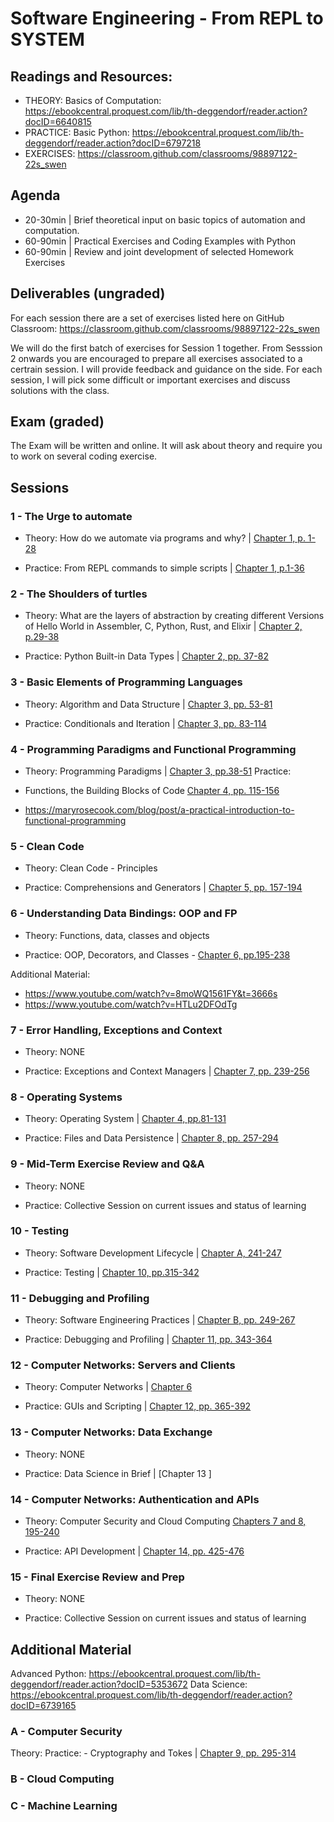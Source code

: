 # Software Engineering - From REPL to SYSTEM

## Readings and Resources:

- THEORY: Basics of Computation: https://ebookcentral.proquest.com/lib/th-deggendorf/reader.action?docID=6640815
- PRACTICE: Basic Python: https://ebookcentral.proquest.com/lib/th-deggendorf/reader.action?docID=6797218
- EXERCISES: https://classroom.github.com/classrooms/98897122-22s_swen

## Agenda

- 20-30min  | Brief theoretical input on basic topics of automation and computation.
- 60-90min | Practical Exercises and Coding Examples with Python
- 60-90min | Review and joint development of selected Homework Exercises

## Deliverables (ungraded)

For each session there are a set of exercises listed here on GitHub Classroom: https://classroom.github.com/classrooms/98897122-22s_swen

We will do the first batch of exercises for Session 1 together. From Sesssion 2 onwards you are encouraged to prepare all exercises associated to a certrain session. I will provide feedback and guidance on the side. For each session, I will pick some difficult or important exercises and discuss solutions with the class.

## Exam (graded)

The Exam will be written and online. It will ask about theory and require you to work on several coding exercise.


## Sessions

### 1 - The Urge to automate  

- Theory: How do we automate via programs and why? | [Chapter 1, p. 1-28](https://ebookcentral.proquest.com/lib/th-deggendorf/reader.action?docID=6640815&ppg=21)                   

- Practice: From REPL commands to simple scripts | [Chapter 1, p.1-36](https://ebookcentral.proquest.com/lib/th-deggendorf/reader.action?docID=6797218&ppg=26)

### 2 - The Shoulders of turtles                      

- Theory: What are the layers of abstraction by creating different Versions of Hello World in Assembler, C, Python, Rust, and Elixir | [Chapter 2, p.29-38](https://ebookcentral.proquest.com/lib/th-deggendorf/reader.action?docID=6640815&ppg=49)

- Practice: Python Built-in Data Types | [Chapter 2, pp. 37-82](https://ebookcentral.proquest.com/lib/th-deggendorf/reader.action?docID=6640815&ppg=49)

### 3 - Basic Elements of Programming Languages

- Theory: Algorithm and Data Structure | [Chapter 3, pp. 53-81](https://ebookcentral.proquest.com/lib/th-deggendorf/reader.action?docID=6640815&ppg=72) 

- Practice: Conditionals and Iteration | [Chapter 3, pp. 83-114](https://ebookcentral.proquest.com/lib/th-deggendorf/reader.action?docID=6797218&ppg=140)

### 4 - Programming Paradigms and Functional Programming

- Theory: Programming Paradigms | [Chapter 3, pp.38-51](https://ebookcentral.proquest.com/lib/th-deggendorf/reader.action?docID=6640815&ppg=58) 
Practice: 
- Functions, the Building Blocks of Code [Chapter 4, pp. 115-156](https://ebookcentral.proquest.com/lib/th-deggendorf/reader.action?docID=6797218&ppg=140)

- https://maryrosecook.com/blog/post/a-practical-introduction-to-functional-programming 


### 5 - Clean Code

- Theory: Clean Code - Principles

- Practice: Comprehensions and Generators | [Chapter 5, pp. 157-194](https://ebookcentral.proquest.com/lib/th-deggendorf/reader.action?docID=6797218&ppg=182)

### 6 - Understanding Data Bindings: OOP and FP

- Theory: Functions, data, classes and objects

- Practice: OOP, Decorators, and Classes - [Chapter 6, pp.195-238](https://ebookcentral.proquest.com/lib/th-deggendorf/reader.action?docID=6797218&ppg=220) 

Additional Material:
- https://www.youtube.com/watch?v=8moWQ1561FY&t=3666s
- https://www.youtube.com/watch?v=HTLu2DFOdTg


### 7 - Error Handling, Exceptions and Context

- Theory: NONE

- Practice: Exceptions and Context Managers | [Chapter 7, pp. 239-256](https://ebookcentral.proquest.com/lib/th-deggendorf/reader.action?docID=6797218&ppg=264)

### 8 - Operating Systems

- Theory: Operating System | [Chapter 4, pp.81-131](https://ebookcentral.proquest.com/lib/th-deggendorf/reader.action?docID=6640815&ppg=99)

- Practice: Files and Data Persistence | [Chapter 8, pp. 257-294](https://ebookcentral.proquest.com/lib/th-deggendorf/reader.action?docID=6797218&ppg=282)

### 9 - Mid-Term Exercise Review and Q&A

- Theory: NONE

- Practice: Collective Session on current issues and status of learning


### 10 - Testing

- Theory: Software Development Lifecycle | [Chapter A, 241-247](https://ebookcentral.proquest.com/lib/th-deggendorf/reader.action?docID=6640815&ppg=258)

- Practice: Testing | [Chapter 10, pp.315-342](https://ebookcentral.proquest.com/lib/th-deggendorf/reader.action?docID=6797218&ppg=340)

### 11 - Debugging and Profiling

- Theory: Software Engineering Practices | [Chapter B, pp. 249-267](https://ebookcentral.proquest.com/lib/th-deggendorf/reader.action?docID=6640815&ppg=265)

- Practice: Debugging and Profiling | [Chapter 11, pp. 343-364](https://ebookcentral.proquest.com/lib/th-deggendorf/reader.action?docID=6797218&ppg=368)


### 12 - Computer Networks: Servers and Clients

- Theory: Computer Networks | [Chapter 6](https://ebookcentral.proquest.com/lib/th-deggendorf/reader.action?docID=6640815&ppg=150)

- Practice: GUIs and Scripting | [Chapter 12, pp. 365-392](https://ebookcentral.proquest.com/lib/th-deggendorf/reader.action?docID=6797218&ppg=390)


### 13 - Computer Networks: Data Exchange

- Theory: NONE

- Practice: Data Science in Brief  | [Chapter 13 ]



### 14 - Computer Networks: Authentication and APIs

- Theory: Computer Security and Cloud Computing [Chapters 7 and 8, 195-240](https://ebookcentral.proquest.com/lib/th-deggendorf/reader.action?docID=6640815&ppg=182)

- Practice: API Development | [Chapter 14, pp. 425-476](https://ebookcentral.proquest.com/lib/th-deggendorf/reader.action?docID=6797218&ppg=450)


### 15 - Final Exercise Review and Prep

- Theory: NONE

- Practice: Collective Session on current issues and status of learning 




## Additional Material

Advanced Python: https://ebookcentral.proquest.com/lib/th-deggendorf/reader.action?docID=5353672
Data Science: https://ebookcentral.proquest.com/lib/th-deggendorf/reader.action?docID=6739165


### A - Computer Security
Theory: 
Practice: - Cryptography and Tokes | [Chapter 9, pp. 295-314](https://ebookcentral.proquest.com/lib/th-deggendorf/reader.action?docID=6797218&ppg=320)

### B - Cloud Computing

### C  - Machine Learning

